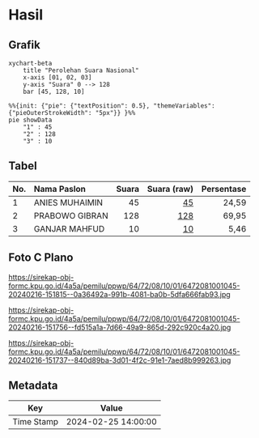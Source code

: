 # Hasil

## Grafik

```mermaid
xychart-beta
    title "Perolehan Suara Nasional"
    x-axis [01, 02, 03]
    y-axis "Suara" 0 --> 128
    bar [45, 128, 10]
```

```mermaid
%%{init: {"pie": {"textPosition": 0.5}, "themeVariables": {"pieOuterStrokeWidth": "5px"}} }%%
pie showData
    "1" : 45
    "2" : 128
    "3" : 10
```

## Tabel

| No. | Nama Paslon    | Suara | Suara (raw) | Persentase |
|:--- |:-------------- | -----:| -----------:| ----------:|
| 1   | ANIES MUHAIMIN | 45    | [45][p-1]   | 24,59      |
| 2   | PRABOWO GIBRAN | 128   | [128][p-2]  | 69,95      |
| 3   | GANJAR MAHFUD  | 10    | [10][p-3]   | 5,46       |


[p-1]: https://github.com/gigit-pemilu/pemilu-2024/blob/main/pilpres/hitung-suara/sub/64-kalimantan-timur/sub/72-kota-samarinda/sub/08-sungai-pinang/sub/1001-temindung-permai/sub/045-tps/sub/paslon-1.txt
[p-2]: https://github.com/gigit-pemilu/pemilu-2024/blob/main/pilpres/hitung-suara/sub/64-kalimantan-timur/sub/72-kota-samarinda/sub/08-sungai-pinang/sub/1001-temindung-permai/sub/045-tps/sub/paslon-2.txt
[p-3]: https://github.com/gigit-pemilu/pemilu-2024/blob/main/pilpres/hitung-suara/sub/64-kalimantan-timur/sub/72-kota-samarinda/sub/08-sungai-pinang/sub/1001-temindung-permai/sub/045-tps/sub/paslon-3.txt

## Foto C Plano

https://sirekap-obj-formc.kpu.go.id/4a5a/pemilu/ppwp/64/72/08/10/01/6472081001045-20240216-151815--0a36492a-991b-4081-ba0b-5dfa666fab93.jpg

https://sirekap-obj-formc.kpu.go.id/4a5a/pemilu/ppwp/64/72/08/10/01/6472081001045-20240216-151756--fd515a1a-7d66-49a9-865d-292c920c4a20.jpg

https://sirekap-obj-formc.kpu.go.id/4a5a/pemilu/ppwp/64/72/08/10/01/6472081001045-20240216-151737--840d89ba-3d01-4f2c-91e1-7aed8b999263.jpg


## Metadata

| Key        | Value               |
| ---------- | ------------------- |
| Time Stamp | 2024-02-25 14:00:00 |



